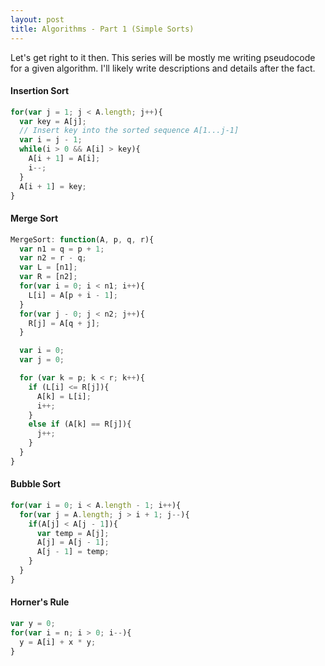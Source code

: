 ```yaml
---
layout: post
title: Algorithms - Part 1 (Simple Sorts)
---
```


Let's get right to it then. This series will be mostly me writing pseudocode for a given algorithm. I'll likely write descriptions and details after the fact.

#### Insertion Sort

```javascript
for(var j = 1; j < A.length; j++){
  var key = A[j];
  // Insert key into the sorted sequence A[1...j-1]
  var i = j - 1;
  while(i > 0 && A[i] > key){
    A[i + 1] = A[i];
    i--;
  }
  A[i + 1] = key;
}
```

#### Merge Sort

```javascript
MergeSort: function(A, p, q, r){
  var n1 = q = p + 1;
  var n2 = r - q;
  var L = [n1];
  var R = [n2];
  for(var i = 0; i < n1; i++){
    L[i] = A[p + i - 1];
  }
  for(var j - 0; j < n2; j++){
    R[j] = A[q + j];
  }

  var i = 0;
  var j = 0;

  for (var k = p; k < r; k++){
    if (L[i] <= R[j]){
      A[k] = L[i];
      i++;
    }
    else if (A[k] == R[j]){
      j++;
    }
  }
}
```

#### Bubble Sort

```javascript
for(var i = 0; i < A.length - 1; i++){
  for(var j = A.length; j > i + 1; j--){
    if(A[j] < A[j - 1]){
      var temp = A[j];
      A[j] = A[j - 1];
      A[j - 1] = temp;
    }
  }
}
```

#### Horner's Rule

```javascript
var y = 0;
for(var i = n; i > 0; i--){
  y = A[i] + x * y;
}
```
